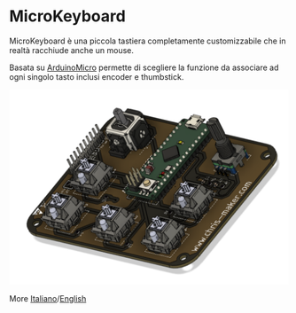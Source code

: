 # MicroKeyboard

MicroKeyboard è una piccola tastiera completamente customizzabile che in realtà racchiude anche un mouse.

Basata su [ArduinoMicro](https://store.arduino.cc/products/arduino-micro) permette di scegliere la funzione da associare ad ogni singolo tasto inclusi encoder e thumbstick.


![MicroKeyboard](https://github.com/ChristianIannella/MicroKeyboard/blob/main/media/Screenshot%202023-01-04%20alle%2020.52.09.png)


More [Italiano](https://github.com/ChristianIannella/MicroKeyboard/edit/main/ITALIANO.md)/[English](https://github.com/ChristianIannella/MicroKeyboard/edit/main/ENGLISH.md)
  

  
  


